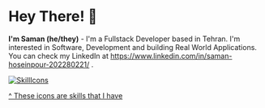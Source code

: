 # Hey There! 👋

**I'm Saman (he/they)** - I'm a Fullstack Developer based in Tehran. I'm interested in Software, Development and building Real World Applications.
You can check my LinkedIn at https://www.linkedin.com/in/saman-hoseinpour-202280221/ .

[![SkillIcons](https://skillicons.dev/icons?i=html,css,tailwind,js,react,redux,nodejs,mongodb,ts,graphql,nest,postgresql,docker,kubernetes,redis,socketio,solidity,mysql,nginx)](https://skillicons.dev)<br/>

[^ These icons are skills that I have](https://github.com/tandpfun/skill-icons)



